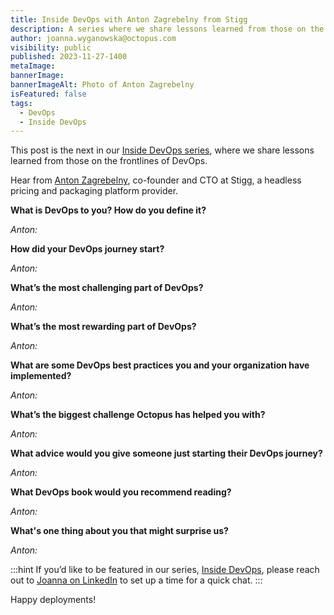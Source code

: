 ```yaml
---
title: Inside DevOps with Anton Zagrebelny from Stigg
description: A series where we share lessons learned from those on the frontlines of DevOps. This post features Anton Zagrebelny from Stigg.
author: joanna.wyganowska@octopus.com
visibility: public
published: 2023-11-27-1400
metaImage: 
bannerImage: 
bannerImageAlt: Photo of Anton Zagrebelny
isFeatured: false
tags: 
  - DevOps
  - Inside DevOps
---
```


This post is the next in our [Inside DevOps series](https://octopus.com/blog/tag/Inside%20DevOps), where we share lessons learned from those on the frontlines of DevOps.  

Hear from [Anton Zagrebelny](https://www.linkedin.com/in/anton-zagrebelny/), co-founder and CTO at Stigg, a headless pricing and packaging platform provider.

**What is DevOps to you? How do you define it?**

*Anton:* 

**How did your DevOps journey start?**

*Anton:* 

**What’s the most challenging part of DevOps?**

*Anton:* 

**What’s the most rewarding part of DevOps?**

*Anton:* 

**What are some DevOps best practices you and your organization have implemented?**

*Anton:* 

**What’s the biggest challenge Octopus has helped you with?**

*Anton:* 

**What advice would you give someone just starting their DevOps journey?**

*Anton:* 

**What DevOps book would you recommend reading?**

*Anton:* 

**What's one thing about you that might surprise us?**

*Anton:* 

:::hint
If you’d like to be featured in our series, [Inside DevOps](https://octopus.com/blog/tag/Inside%20DevOps), please reach out to [Joanna on LinkedIn](https://www.linkedin.com/in/joannawyganowska/) to set up a time for a quick chat.
:::

Happy deployments!
